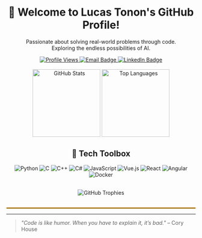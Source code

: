 <div align="center">
  
  <!-- Title -->
  # 👋 Welcome to Lucas Tonon's GitHub Profile!
  
  <p>
    Passionate about solving real-world problems through code. <br/>
    Exploring the endless possibilities of AI.
  </p>
  
  <!-- Profile Badges -->
  <div id="badges">
    <a href="https://github.com/lucastononro">
      <img src="https://komarev.com/ghpvc/?username=lucastononro&style=for-the-badge&color=orange" alt="Profile Views"/>
    </a>
    <a href="mailto:ltononro@gmail.com">
      <img src="https://img.shields.io/badge/Email-ltononro@gmail.com-orange?style=for-the-badge" alt="Email Badge"/>
    </a>
    <a href="https://www.linkedin.com/in/ltononro">
      <img src="https://img.shields.io/badge/LinkedIn-ltononro-blue?style=for-the-badge" alt="LinkedIn Badge"/>
    </a>
  </div>
  
  <br>
  
  <!-- GitHub Stats -->
  <div>
    <img height="180em" src="https://github-readme-stats.vercel.app/api?username=lucastononro&show_icons=true&count_private=true&theme=darcula&hide_border=true&bg_color=00000000&hide=issues,contribs" alt="GitHub Stats"/>
    <img height="180em" src="https://github-readme-stats.vercel.app/api/top-langs/?username=lucastononro&layout=compact&hide_border=true&theme=darcula&bg_color=00000000&langs_count=6&hide=jupyter%20notebook,tex,css,php" alt="Top Languages"/>
  </div>

  ## 🔧 Tech Toolbox

  <div align="center">
  
  ![Python](https://img.shields.io/badge/-Python-3776AB?logo=python&logoColor=white&style=for-the-badge)
  ![C](https://img.shields.io/badge/-C-A8B9CC?logo=c&logoColor=white&style=for-the-badge)
  ![C++](https://img.shields.io/badge/-C++-00599C?logo=c%2B%2B&logoColor=white&style=for-the-badge)
  ![C#](https://img.shields.io/badge/-C%23-239120?logo=c-sharp&logoColor=white&style=for-the-badge)
  ![JavaScript](https://img.shields.io/badge/-JavaScript-F7DF1E?logo=javascript&logoColor=black&style=for-the-badge)
  ![Vue.js](https://img.shields.io/badge/-Vue.js-4FC08D?logo=vue.js&logoColor=white&style=for-the-badge)
  ![React](https://img.shields.io/badge/-React-61DAFB?logo=react&logoColor=black&style=for-the-badge)
  ![Angular](https://img.shields.io/badge/-Angular-DD0031?logo=angular&logoColor=white&style=for-the-badge)
  ![Docker](https://img.shields.io/badge/-Docker-2496ED?logo=docker&logoColor=white&style=for-the-badge)
  
  </div>

  <br>
  
  <!-- GitHub Trophies -->
  <div>
    <img src="https://github-profile-trophy.vercel.app/?username=lucastononro&theme=darkhub&no-frame=true&row=1&column=6" alt="GitHub Trophies"/>
  </div>
  
  <br>
  
  <!-- Fancy Divider -->
  <hr style="border:1px solid orange">
  
</div>

---
> _"Code is like humor. When you have to explain it, it’s bad."_ – Cory House
